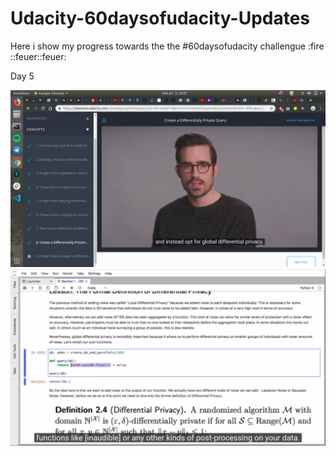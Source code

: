 # Udacity-60daysofudacity-Updates
Here i show my progress towards the the #60daysofudacity challengue :fire ::feuer::feuer:


Day 5
<div style="text-align:center"><img src ="https://github.com/stanlee321/Udacity-60daysofudacity-Updates/blob/master/images/day5_1.png" /></div>

<div style="text-align:center"><img src ="https://github.com/stanlee321/Udacity-60daysofudacity-Updates/blob/master/images/day5.png" /></div>
